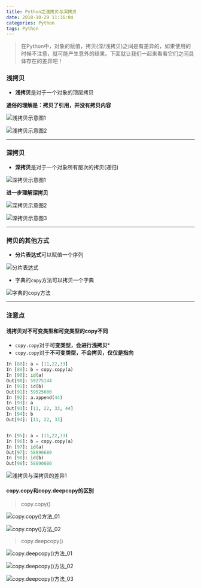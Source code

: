 ```yaml
---
title: Python之浅拷贝与深拷贝
date: 2018-10-29 11:36:04
categories: Python
tags: Python
---
```


>在Python中，对象的赋值，拷贝(深/浅拷贝)之间是有差异的，如果使用的时候不注意，就可能产生意外的结果。下面就让我们一起来看看它们之间具体存在的差异吧！
<!--more-->

### 浅拷贝

* **浅拷贝**是对于一个对象的顶层拷贝

**通俗的理解是：拷贝了引用，并没有拷贝内容**

![浅拷贝示意图1](https://myblogs-photos-1256941622.cos.ap-chengdu.myqcloud.com/Python%E4%B9%8B%E6%B5%85%E6%8B%B7%E8%B4%9D%E4%B8%8E%E6%B7%B1%E6%8B%B7%E8%B4%9D/%E6%B5%85%E6%8B%B7%E8%B4%9D%E7%A4%BA%E6%84%8F%E5%9B%BE1.png '浅拷贝示意图1')

![浅拷贝示意图2](https://myblogs-photos-1256941622.cos.ap-chengdu.myqcloud.com/Python%E4%B9%8B%E6%B5%85%E6%8B%B7%E8%B4%9D%E4%B8%8E%E6%B7%B1%E6%8B%B7%E8%B4%9D/%E6%B5%85%E6%8B%B7%E8%B4%9D%E7%A4%BA%E6%84%8F%E5%9B%BE2.png '浅拷贝示意图2')

---

### 深拷贝

* **深拷贝**是对于一个对象所有层次的拷贝(递归)

![深拷贝示意图1](https://myblogs-photos-1256941622.cos.ap-chengdu.myqcloud.com/Python%E4%B9%8B%E6%B5%85%E6%8B%B7%E8%B4%9D%E4%B8%8E%E6%B7%B1%E6%8B%B7%E8%B4%9D/%E6%B7%B1%E6%8B%B7%E8%B4%9D%E7%A4%BA%E6%84%8F%E5%9B%BE1.png '深拷贝示意图1')

**进一步理解深拷贝**

![深拷贝示意图2](https://myblogs-photos-1256941622.cos.ap-chengdu.myqcloud.com/Python%E4%B9%8B%E6%B5%85%E6%8B%B7%E8%B4%9D%E4%B8%8E%E6%B7%B1%E6%8B%B7%E8%B4%9D/%E6%B7%B1%E6%8B%B7%E8%B4%9D%E7%A4%BA%E6%84%8F%E5%9B%BE2.png '深拷贝示意图2')

![深拷贝示意图3](https://myblogs-photos-1256941622.cos.ap-chengdu.myqcloud.com/Python%E4%B9%8B%E6%B5%85%E6%8B%B7%E8%B4%9D%E4%B8%8E%E6%B7%B1%E6%8B%B7%E8%B4%9D/%E6%B7%B1%E6%8B%B7%E8%B4%9D%E7%A4%BA%E6%84%8F%E5%9B%BE3.png '深拷贝示意图3')

---

### 拷贝的其他方式

* **分片表达式**可以赋值一个序列

![分片表达式](https://myblogs-photos-1256941622.cos.ap-chengdu.myqcloud.com/Python%E4%B9%8B%E6%B5%85%E6%8B%B7%E8%B4%9D%E4%B8%8E%E6%B7%B1%E6%8B%B7%E8%B4%9D/%E5%88%86%E7%89%87%E8%A1%A8%E8%BE%BE%E5%BC%8F.png '分片表达式')

* 字典的`copy`方法可以拷贝一个字典

![字典的copy方法](https://myblogs-photos-1256941622.cos.ap-chengdu.myqcloud.com/Python%E4%B9%8B%E6%B5%85%E6%8B%B7%E8%B4%9D%E4%B8%8E%E6%B7%B1%E6%8B%B7%E8%B4%9D/%E5%AD%97%E5%85%B8copy%E6%96%B9%E6%B3%95.png '字典的copy方法')

---

### 注意点

#### 浅拷贝对不可变类型和可变类型的copy不同

* `copy.copy`对于**可变类型，会进行浅拷贝***
* `copy.copy`对于**不可变类型，不会拷贝，仅仅是指向**

```Python
In [88]: a = [11,22,33]
In [89]: b = copy.copy(a)
In [90]: id(a)
Out[90]: 59275144
In [91]: id(b)
Out[91]: 59525600
In [92]: a.append(44)
In [93]: a
Out[93]: [11, 22, 33, 44]
In [94]: b
Out[94]: [11, 22, 33]


In [95]: a = (11,22,33)
In [96]: b = copy.copy(a)
In [97]: id(a)
Out[97]: 58890680
In [98]: id(b)
Out[98]: 58890680
```

![浅拷贝与深拷贝的差异1](https://myblogs-photos-1256941622.cos.ap-chengdu.myqcloud.com/Python%E4%B9%8B%E6%B5%85%E6%8B%B7%E8%B4%9D%E4%B8%8E%E6%B7%B1%E6%8B%B7%E8%B4%9D/%E6%B5%85%E6%8B%B7%E8%B4%9D%E4%B8%8E%E6%B7%B1%E6%8B%B7%E8%B4%9D%E7%9A%84%E5%B7%AE%E5%BC%821.png '浅拷贝与深拷贝的差异1')


#### copy.copy和copy.deepcopy的区别

> copy.copy()

![copy.copy()方法_01](https://myblogs-photos-1256941622.cos.ap-chengdu.myqcloud.com/Python%E4%B9%8B%E6%B5%85%E6%8B%B7%E8%B4%9D%E4%B8%8E%E6%B7%B1%E6%8B%B7%E8%B4%9D/%E6%B5%85%E6%8B%B7%E8%B4%9D01.png 'copy.copy()方法_01')

![copy.copy()方法_02](https://myblogs-photos-1256941622.cos.ap-chengdu.myqcloud.com/Python%E4%B9%8B%E6%B5%85%E6%8B%B7%E8%B4%9D%E4%B8%8E%E6%B7%B1%E6%8B%B7%E8%B4%9D/%E6%B5%85%E6%8B%B7%E8%B4%9D02.png 'copy.copy()方法_02')


> copy.deepcopy()

![copy.deepcopy()方法_01](https://myblogs-photos-1256941622.cos.ap-chengdu.myqcloud.com/Python%E4%B9%8B%E6%B5%85%E6%8B%B7%E8%B4%9D%E4%B8%8E%E6%B7%B1%E6%8B%B7%E8%B4%9D/%E6%B7%B1%E6%8B%B7%E8%B4%9D01.png 'copy.deepcopy()方法_01')

![copy.deepcopy()方法_02](https://myblogs-photos-1256941622.cos.ap-chengdu.myqcloud.com/Python%E4%B9%8B%E6%B5%85%E6%8B%B7%E8%B4%9D%E4%B8%8E%E6%B7%B1%E6%8B%B7%E8%B4%9D/%E6%B7%B1%E6%8B%B7%E8%B4%9D02.png 'copy.deepcopy()方法_02')

![copy.deepcopy()方法_03](https://myblogs-photos-1256941622.cos.ap-chengdu.myqcloud.com/Python%E4%B9%8B%E6%B5%85%E6%8B%B7%E8%B4%9D%E4%B8%8E%E6%B7%B1%E6%8B%B7%E8%B4%9D/%E6%B7%B1%E6%8B%B7%E8%B4%9D03.png 'copy.deepcopy()方法_03')